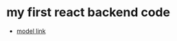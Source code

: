# my first react backend code
- [model link](https://app.eraser.io/workspace/YtPqZ1VogxGy1jzIDkzj?origin=share)